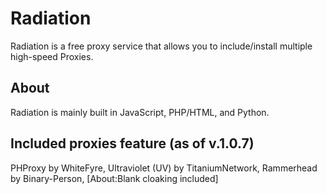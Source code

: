 # Radiation
Radiation is a free proxy service that allows you to include/install multiple high-speed Proxies. 
## About
Radiation is mainly built in JavaScript, PHP/HTML, and Python.
## Included proxies feature (as of v.1.0.7) 
  PHProxy by WhiteFyre,
  Ultraviolet (UV) by TitaniumNetwork,
  Rammerhead by Binary-Person,
  [About:Blank cloaking included]
